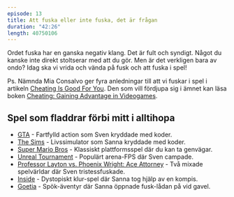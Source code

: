 ```yaml
---
episode: 13
title: Att fuska eller inte fuska, det är frågan
duration: "42:26"
length: 40750106
---
```


Ordet fuska har en ganska negativ klang. Det är fult och syndigt. Något du kanske inte direkt stoltserar med att du gör. Men är det verkligen bara av ondo? Idag ska vi vrida och vända på fusk och att fuska i spel!

Ps. Nämnda Mia Consalvo ger fyra anledningar till att vi fuskar i spel i artikeln [Cheating Is Good For You][1]. Den som vill fördjupa sig i ämnet kan läsa boken [Cheating: Gaining Advantage in Videogames][2].

## Spel som fladdrar förbi mitt i alltihopa

* [GTA][3] - Fartfylld action som Sven kryddade med koder.
* [The Sims][4] - Livssimulator som Sanna kryddade med koder.
* [Super Mario Bros][5] - Klassiskt plattformsspel där du kan ta genvägar.
* [Unreal Tournament][6] - Populärt arena-FPS där Sven campade.
* [Professor Layton vs. Phoenix Wright: Ace Attorney][7] - Två mixade spelvärldar där Sven tristessfuskade.
* [Inside][8] - Dystopiskt klur-spel där Sanna tog hjälp av en kompis.
* [Goetia][9] - Spök-äventyr där Sanna öppnade fusk-lådan på vid gavel.

[1]: http://www.forbes.com/2006/12/10/video-games-cheating-tech-cz_mc_games06_1212consalvo.html
[2]: https://mitpress.mit.edu/books/cheating
[3]: http://www.rockstargames.com/V/
[4]: https://www.thesims.com/
[5]: http://mario.nintendo.com/
[6]: https://www.epicgames.com/unrealtournament/
[7]: http://laytonvsphoenixwright.nintendo.com/
[8]: http://www.playdead.com/games/inside/
[9]: http://playgoetia.com/
